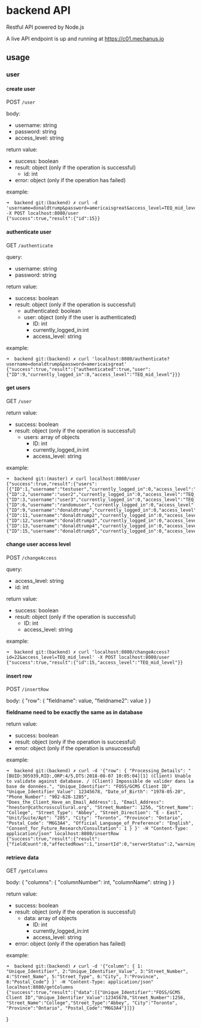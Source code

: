# backend API
Restful API powered by Node.js

A live API endpoint is up and running at https://c01.mechanus.io

## usage

### user
#### create user
POST `/user`

body:
- username: string
- password: string
- access_level: string

return value:
- success: boolean
- result: object (only if the operation is successful)
  - id: int
- error: object (only if the operation has failed)

example:
```
➜  backend git:(backend) ✗ curl -d 'username=donaldtrump&password=americaisgreat&access_level=TEQ_mid_level' -X POST localhost:8080/user
{"success":true,"result":{"id":15}}
```

#### authenticate user

GET `/authenticate`

query:
- username: string
- password: string

return value:
- success: boolean
- result: object (only if the operation is successful)
  - authenticated: boolean
  - user: object (only if the user is authenticated)
    - ID: int
    - currently_logged_in:int
    - access_level: string

example:
```
➜  backend git:(backend) ✗ curl 'localhost:8080/authenticate?username=donaldtrump&password=americaisgreat'
{"success":true,"result":{"authenticated":true,"user":{"ID":9,"currently_logged_in":0,"access_level":"TEQ_mid_level"}}}
```

#### get users
GET `/user`

return value:
- success: boolean
- result: object (only if the operation is successful)
  - users: array of objects
    - ID: int
    - currently_logged_in:int
    - access_level: string

example:
```
➜  backend git:(master) ✗ curl localhost:8080/user
{"success":true,"result":{"users":[{"ID":1,"username":"testuser","currently_logged_in":0,"access_level":"TEQ_high_level"},{"ID":2,"username":"user2","currently_logged_in":0,"access_level":"TEQ_low_level"},{"ID":3,"username":"user3","currently_logged_in":0,"access_level":"TEQ_low_level"},{"ID":6,"username":"randomuser","currently_logged_in":0,"access_level":"TEQ_mid_level"},{"ID":9,"username":"donaldtrump","currently_logged_in":0,"access_level":"TEQ_mid_level"},{"ID":11,"username":"donaldtrump2","currently_logged_in":0,"access_level":"TEQ_mid_level"},{"ID":12,"username":"donaldtrump3","currently_logged_in":0,"access_level":"TEQ_mid_level"},{"ID":13,"username":"donaldtrump4","currently_logged_in":0,"access_level":"TEQ_mid_level"},{"ID":15,"username":"donaldtrump5","currently_logged_in":0,"access_level":"TEQ_mid_level"}]}}
```

#### change user access level
POST `/changeAccess`

query:
- access_level: string
- id: int

return value:
- success: boolean
- result: object (only if the operation is successful)
  - ID: int
  - access_level: string

example:
```
➜  backend git:(backend) ✗ curl 'localhost:8080/changeAccess?id=22&access_level=TEQ_mid_level' -X POST localhost:8080/user
{"success":true,"result":{"id":15,"access_level":"TEQ_mid_level"}}
```



#### insert row
POST `/insertRow`

body: {
    "row": {
        "fieldname": value,
        "fieldname2": value
    }
}

__fieldname need to be exactly the same as in database__

return value:
- success: boolean
- result: object (only if the operation is successful)
- error: object (only if the operation is unsuccessful)

example:
```
➜  backend git:(backend) ✗ curl -d '{"row": { "Processing_Details": "[BUID:305939,RID:,ORP:4/5,DTS:2018-08-07 10:05:04][1] (Client) Unable to validate against database. / (Client) Impossible de valider dans la base de données.", "Unique_Identifier": "FOSS/GCMS Client ID", "Unique_Identifier_Value": 12345678, "Date_of_Birth": "1978-05-20", "Phone_Number": "902-628-1285", "Does_the_Client_Have_an_Email_Address":1, "Email_Address": "hnestor@cathcrosscultural.org", "Street_Number": 1256, "Street_Name": "College", "Street_Type": "Abbey", "Street_Direction": "E - East", "Unit/Suite/Apt": "205", "City": "Toronto", "Province": "Ontario", "Postal_Code": "M6G3A4", "Official_Language_of_Preference": "English", "Consent_for_Future_Research/Consultation": 1 } }' -H "Content-Type: application/json" localhost:8080/insertRow
{"success":true,"result":{"result":{"fieldCount":0,"affectedRows":1,"insertId":0,"serverStatus":2,"warningCount":0,"message":"","protocol41":true,"changedRows":0}}}%
```

#### retrieve data
GET `/getColumns`

body: {
  "columns": {
      "columnNumber": int,
      "columnName": string
  }
}

return value:
- success: boolean
- result: object (only if the operation is successful)
  - data: array of objects
    - ID: int
    - currently_logged_in:int
    - access_level: string
- error: object (only if the operation has failed)

example:
```
➜  backend git:(backend) ✗ curl -d '{"column": { 1: "Unique_Identifier", 2:"Unique_Identifier_Value", 3:"Street_Number", 4:"Street_Name", 5:"Street_Type", 6:"City", 7:"Province", 8:"Postal_Code"} }' -H "Content-Type: application/json" localhost:8080/getColumns
{"success":true,"result":{"data":[{"Unique_Identifier":"FOSS/GCMS Client ID","Unique_Identifier_Value":12345678,"Street_Number":1256, "Street_Name":"College","Street_Type":"Abbey", "City":"Toronto", "Province":"Ontario", "Postal_Code":"M6G3A4"}]}}
```
}